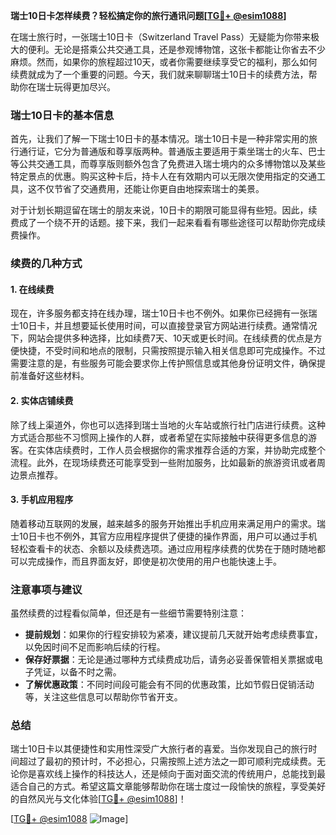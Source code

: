 **瑞士10日卡怎样续费？轻松搞定你的旅行通讯问题[[TG💪+ @esim1088](https://t.me/s/esim1088)]**

在瑞士旅行时，一张瑞士10日卡（Switzerland Travel Pass）无疑能为你带来极大的便利。无论是搭乘公共交通工具，还是参观博物馆，这张卡都能让你省去不少麻烦。然而，如果你的旅程超过10天，或者你需要继续享受它的福利，那么如何续费就成为了一个重要的问题。今天，我们就来聊聊瑞士10日卡的续费方法，帮助你在瑞士玩得更加尽兴。

### 瑞士10日卡的基本信息

首先，让我们了解一下瑞士10日卡的基本情况。瑞士10日卡是一种非常实用的旅行通行证，它分为普通版和尊享版两种。普通版主要适用于乘坐瑞士的火车、巴士等公共交通工具，而尊享版则额外包含了免费进入瑞士境内的众多博物馆以及某些特定景点的优惠。购买这种卡后，持卡人在有效期内可以无限次使用指定的交通工具，这不仅节省了交通费用，还能让你更自由地探索瑞士的美景。

对于计划长期逗留在瑞士的朋友来说，10日卡的期限可能显得有些短。因此，续费成了一个绕不开的话题。接下来，我们一起来看看有哪些途径可以帮助你完成续费操作。

### 续费的几种方式

#### 1. 在线续费

现在，许多服务都支持在线办理，瑞士10日卡也不例外。如果你已经拥有一张瑞士10日卡，并且想要延长使用时间，可以直接登录官方网站进行续费。通常情况下，网站会提供多种选择，比如续费7天、10天或更长时间。在线续费的优点是方便快捷，不受时间和地点的限制，只需按照提示输入相关信息即可完成操作。不过需要注意的是，有些服务可能会要求你上传护照信息或其他身份证明文件，确保提前准备好这些材料。

#### 2. 实体店铺续费

除了线上渠道外，你也可以选择到瑞士当地的火车站或旅行社门店进行续费。这种方式适合那些不习惯网上操作的人群，或者希望在实际接触中获得更多信息的游客。在实体店续费时，工作人员会根据你的需求推荐合适的方案，并协助完成整个流程。此外，在现场续费还可能享受到一些附加服务，比如最新的旅游资讯或者周边景点推荐。

#### 3. 手机应用程序

随着移动互联网的发展，越来越多的服务开始推出手机应用来满足用户的需求。瑞士10日卡也不例外，其官方应用程序提供了便捷的操作界面，用户可以通过手机轻松查看卡的状态、余额以及续费选项。通过应用程序续费的优势在于随时随地都可以完成操作，而且界面友好，即使是初次使用的用户也能快速上手。

### 注意事项与建议

虽然续费的过程看似简单，但还是有一些细节需要特别注意：

- **提前规划**：如果你的行程安排较为紧凑，建议提前几天就开始考虑续费事宜，以免因时间不足而影响后续的行程。
- **保存好票据**：无论是通过哪种方式续费成功后，请务必妥善保管相关票据或电子凭证，以备不时之需。
- **了解优惠政策**：不同时间段可能会有不同的优惠政策，比如节假日促销活动等，关注这些信息可以帮助你节省开支。

### 总结

瑞士10日卡以其便捷性和实用性深受广大旅行者的喜爱。当你发现自己的旅行时间超过了最初的预计时，不必担心，只需按照上述方法之一即可顺利完成续费。无论你是喜欢线上操作的科技达人，还是倾向于面对面交流的传统用户，总能找到最适合自己的方式。希望这篇文章能够帮助你在瑞士度过一段愉快的旅程，享受美好的自然风光与文化体验[[TG💪+ @esim1088](https://t.me/s/esim1088)]！

[[TG💪+ @esim1088](https://t.me/s/esim1088) ![Image](https://i.postimg.cc/4NQfJmqS/Snipaste-2025-05-13-00-14-12.png)]